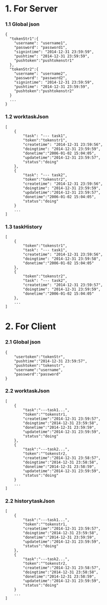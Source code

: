 # 1. For Server

### 1.1 Global json
    {
      "tokenStr1":{
        "username": "username1",
        "password": "password1",
        "signintime": "2014-12-31 23:59:59",
        "pushtime": "2014-12-31 23:59:59",
        "pushtoken":"pushtokenstr1"
      },
      "tokenStr2":{
        "username": "username2",
        "password": "password2",
        "signintime": "2014-12-31 23:59:59",
        "pushtime": "2014-12-31 23:59:59",
        "pushtoken":"pushtokenstr2"
      }
      ...
    }

### 1.2 worktaskJson

    [
        {
            "task": "--- task1",
            "token":"tokenstr1",
            "createtime": "2014-12-31 23:59:56",
            "doingtime": "2014-12-31 23:59:59",
            "donetime":"2006-01-02 15:04:05",
            "updatetime":"2014-12-31 23:59:57",
            "status":"doing"
        },
        {
            "task": "--- task2",
            "token":"tokenstr2",
            "createtime": "2014-12-31 23:59:56",
            "doingtime": "2014-12-31 23:59:59",
            "updatetime":"2014-12-31 23:59:57",
            "donetime":"2006-01-02 15:04:05",
            "status":"doing"
        }
        ...
    ]


### 1.3 taskHistory
    [
        {
            "token":"tokenstr1",
            "task": "--- task1",
            "createtime": "2014-12-31 23:59:56",
            "doingtime": "2014-12-31 23:59:58",
            "donetime":"2006-01-02 15:04:05"
        },
        {
            "token":"tokenstr2",
            "task": "--- task2",
            "createtime": "2014-12-31 23:59:57",
            "doingtime": "2014-12-31 23:59:59",
            "donetime":"2006-01-02 15:04:05"
        },
        ...
    ]

# 2. For Client

### 2.1 Global json
    
    {
        "usertoken":"tokenStr",
        "pushtime":"2014-12-31 23:59:57",
        "pushtoken":"tokenstr",
        "username":"username",
        "password":"password"
    }

### 2.2 worktaskJson

    [
        {
            "task":"---task1...",
            "token":""tokenstr1,            
            "createtime":"2014-12-31 23:59:57",
            "doingtime":"2014-12-31 23:59:58",
            "donetime":"2014-12-31 23:59:59",
            "updatetime":"2014-12-31 23:59:59",
            "status":"doing"
        },
        {
            "task":"---task2...",
            "token":""tokenstr2,
            "createtime":"2014-12-31 23:58:57",
            "doingtime":"2014-12-31 23:58:58",
            "donetime":"2014-12-31 23:58:59",
            "updatetime":"2014-12-31 23:59:59",
            "status":"doing"
        }
        ...
    ]

### 2.2 historytaskJson

    [
        {
            "task":"---task1...",
            "token":""tokenstr1,            
            "createtime":"2014-12-31 23:59:57",
            "doingtime":"2014-12-31 23:59:58",
            "donetime":"2014-12-31 23:59:59",
            "updatetime":"2014-12-31 23:59:59",
            "status":"doing"
        },
        {
            "task":"---task2...",
            "token":""tokenstr2,
            "createtime":"2014-12-31 23:58:57",
            "doingtime":"2014-12-31 23:58:58",
            "donetime":"2014-12-31 23:58:59",
            "updatetime":"2014-12-31 23:59:59",
            "status":"doing"
        }
        ...
    ]
